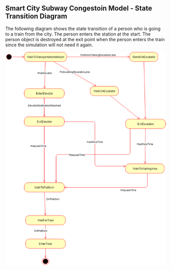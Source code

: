 ## Smart City Subway Congestoin Model - State Transition Diagram

The following diagram shows the state transition of a person who is going to a train from the city. The person enters the station at the start. The person object is destroyed at the exit point when the person enters the train since the simulation will not need it again. 


![Example Object Diagram](../images/MySubwaySystemPerson.png)


